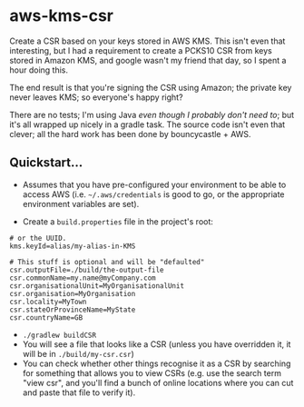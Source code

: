 # aws-kms-csr

Create a CSR based on your keys stored in AWS KMS. This isn't even that interesting, but I had a requirement to create a PCKS10 CSR from keys stored in Amazon KMS, and google wasn't my friend that day, so I spent a hour doing this.

The end result is that you're signing the CSR using Amazon; the private key never leaves KMS; so everyone's happy right?

There are no tests; I'm using Java *even though I probably don't need to*; but it's all wrapped up nicely in a gradle task. The source code isn't even that clever; all the hard work has been done by bouncycastle + AWS.

## Quickstart...

* Assumes that you have pre-configured your environment to be able to access AWS (i.e. `~/.aws/credentials` is good to go, or the appropriate environment variables are set).

* Create a `build.properties` file in the project's root:

```properties
# or the UUID.
kms.keyId=alias/my-alias-in-KMS

# This stuff is optional and will be "defaulted"
csr.outputFile=./build/the-output-file
csr.commonName=my.name@myCompany.com
csr.organisationalUnit=MyOrganisationalUnit
csr.organisation=MyOrganisation
csr.locality=MyTown
csr.stateOrProvinceName=MyState
csr.countryName=GB
```

* `./gradlew buildCSR`
* You will see a file that looks like a CSR (unless you have overridden it, it will be in `./build/my-csr.csr`)
* You can check whether other things recognise it as a CSR by searching for something that allows you to view CSRs (e.g. use the search term "view csr", and you'll find a bunch of online locations where you can cut and paste that file to verify it).
